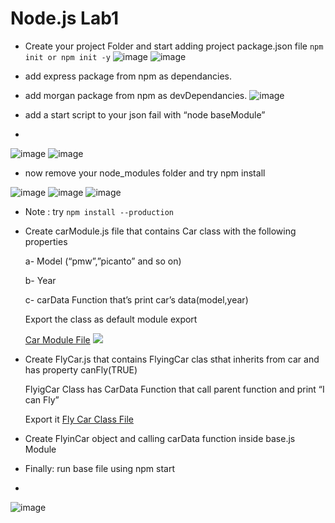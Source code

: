 
# Node.js Lab1


- Create your project Folder and start adding project package.json file
``npm init or npm init -y``
![image](https://user-images.githubusercontent.com/101140331/230519087-53d3da04-9aa4-44ca-a7e5-1181acb7e9a6.png)
![image](https://user-images.githubusercontent.com/101140331/230519100-a367302d-dfd6-4ceb-b37e-25a34ade9d54.png)

- add express package from npm as dependancies.
- add morgan package from npm as devDependancies.
![image](https://user-images.githubusercontent.com/101140331/230519112-166b1084-6d7e-4822-9758-293a5f247cb2.png)

- add a start script to your json fail with “node baseModule”
-
![image](https://user-images.githubusercontent.com/101140331/230519120-1aae8ee7-4d22-4e42-b17d-9d95a56cfe28.png)
![image](https://user-images.githubusercontent.com/101140331/230519132-dfff4223-0101-47f9-95d6-a9d9195ec8df.png)

- now remove your node_modules folder and try npm install

![image](https://user-images.githubusercontent.com/101140331/230519155-414ffd68-026b-41d4-ad89-29e26c023272.png)
![image](https://user-images.githubusercontent.com/101140331/230519169-29738a97-35cd-4bcc-a187-d4f9cf7a7795.png)
![image](https://user-images.githubusercontent.com/101140331/230519176-04c50ec5-520f-4f33-8839-91769d57466f.png)

- Note : try ``npm install --production``
- Create carModule.js file that contains Car class with the following properties

    a- Model (“pmw”,”picanto” and so on)

    b- Year

    c- carData Function that’s print car’s data(model,year)

    Export the class as default module export
    
    [Car Module File](./CarModule.js)
    <a href="./CarModule.js">
    <img src="https://img.shields.io/badge/Link-CarModule-brightgreen"/>
    </a>
  
- Create FlyCar.js that contains FlyingCar clas sthat inherits from car and has property canFly(TRUE)

    FlyigCar Class has CarData Function that call parent function and print “I can Fly”

    Export it
    [Fly Car Class File](./FlyCar.js)

- Create FlyinCar object and calling carData function inside base.js Module

- Finally: run base file using npm start
- 
![image](https://user-images.githubusercontent.com/101140331/230519193-d47fbe8f-8341-46a6-b5ff-2069e1a2c5d0.png)

